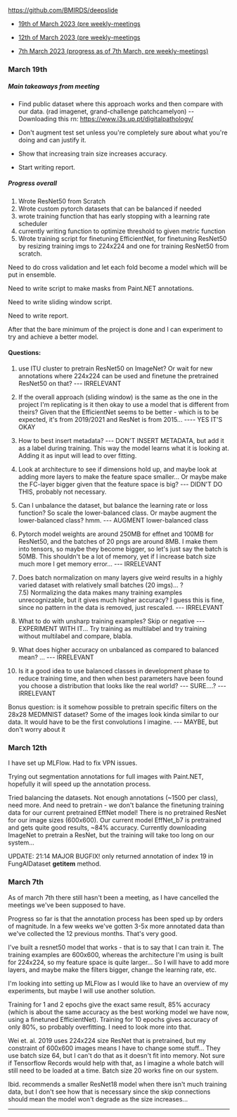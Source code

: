 https://github.com/BMIRDS/deepslide 

* [19th of March 2023 (pre weekly-meetings](#march-19th)

* [12th of March 2023 (pre weekly-meetings](#march-12th)

* [7th March 2023 (progress as of 7th March, pre weekly-meetings)](#march-7th)

### March 19th

##### Main takeaways from meeting
* Find public dataset where this approach works and then compare with our data. (rad imagenet, grand-challenge patchcamelyon)
-- Downloading this rn: https://www.i3s.up.pt/digitalpathology/

* Don't augment test set unless you're completely sure about what you're doing and can justify it. 

* Show that increasing train size increases accuracy. 

* Start writing report. 

##### Progress overall

1) Wrote ResNet50 from Scratch
2) Wrote custom pytorch datasets that can be balanced if needed
3) wrote training function that has early stopping with a learning rate scheduler
4) currently writing function to optimize threshold to given metric function
5) Wrote training script for finetuning EfficientNet, for finetuning ResNet50 by resizing training imgs to 224x224 and one for training ResNet50 from scratch. 

Need to do cross validation and let each fold become a model which will be put in ensemble. 

Need to write script to make masks from Paint.NET annotations. 

Need to write sliding window script. 

Need to write report. 

After that the bare minimum of the project is done and I can experiment to try and achieve a better model.

#### Questions: 

1) use ITU cluster to pretrain ResNet50 on ImageNet? Or wait for new annotations where 224x224 can be used and finetune the pretrained ResNet50 on that?
--- IRRELEVANT

2) If the overall approach (sliding window) is the same as the one in the project I'm replicating is it then okay to use a model that is different from theirs? Given that the EfficientNet seems to be better - which is to be expected, it's from 2019/2021 and ResNet is from 2015... 
---- YES IT'S OKAY

3) How to best insert metadata? 
--- DON'T INSERT METADATA, but add it as a label during training. This way the model learns what it is looking at. Adding it as input will lead to over fitting. 

4) Look at architecture to see if dimensions hold up, and maybe look at adding more layers to make the feature space smaller... Or maybe make the FC-layer bigger given that the feature space is big? 
--- DIDN'T DO THIS, probably not necessary. 

5) Can I unbalance the dataset, but balance the learning rate or loss function? So scale the lower-balanced class. Or maybe augment the lower-balanced class? hmm. 
--- AUGMENT lower-balanced class

6) Pytorch model weights are around 250MB for effnet and 100MB for ResNet50, and the batches of 20 pngs are around 8MB. I make them into tensors, so maybe they become bigger, so let's just say the batch is 50MB. This shouldn't be a lot of memory, yet if I increase batch size much more I get memory error... 
--- IRRELEVANT

7) Does batch normalization on many layers give weird results in a highly varied dataset with relatively small batches (20 imgs)... ?  
7.5) Normalizing the data makes many training examples unrecognizable, but it gives much higher accuracy? I guess this is fine, since no pattern in the data is removed, just rescaled.
--- IRRELEVANT

8) What to do with unsharp training examples? Skip or negative 
--- EXPERIMENT WITH IT... Try training as multilabel and try training without multilabel and compare, blabla. 

9) What does higher accuracy on unbalanced as compared to balanced mean? ...
--- IRRELEVANT

10) Is it a good idea to use balanced classes in development phase to reduce training time, and then when best parameters have been found you choose a distribution that looks like the real world?
--- SURE....? --- IRRELEVANT

Bonus question: is it somehow possible to pretrain specific filters on the 28x28 MEDMNIST dataset? Some of the images look kinda similar to our data. It would have to be the first convolutions I imagine. 
--- MAYBE, but don't worry about it

### March 12th

I have set up MLFlow. Had to fix VPN issues. 

Trying out segmentation annotations for full images with Paint.NET, hopefully it will speed up the annotation process. 

Tried balancing the datasets. Not enough annotations (~1500 per class), need more. And need to pretrain - we don't balance the finetuning training data for our current pretrained EffNet model! There is no pretrained ResNet for our image sizes (600x600). Our current model EffNet_b7 is pretrained and gets quite good results, ~84% accuracy. Currently downloading ImageNet to pretrain a ResNet, but the training will take too long on our system... 

UPDATE: 21:14 MAJOR BUGFIX! only returned annotation of index 19 in FungAIDataset __getitem__ method. 



### March 7th
As of march 7th there still hasn't been a meeting, as I have cancelled the meetings we've been supposed to have. 

Progress so far is that the annotation process has been sped up by orders of magnitude. In a few weeks we've gotten 3-5x more annotated data than we've collected the 12 previous months. That's very good. 

I've built a resnet50 model that works - that is to say that I can train it. The training examples are 600x600, whereas the architecture I'm using is built for 224x224, so my feature space is quite larger... So I will have to add more layers, and maybe make the filters bigger, change the learning rate, etc. 

I'm looking into setting up MLFlow as I would like to have an overview of my experiments, but maybe I will use another solution. 

Training for 1 and 2 epochs give the exact same result, 85% accuracy (which is about the same accuracy as the best working model we have now, using a finetuned EfficientNet). Training for 10 epochs gives accuracy of only 80%, so probably overfitting. I need to look more into that. 

Wei et. al. 2019 uses 224x224 size ResNet that is pretrained, but my constraint of 600x600 images means I have to change some stuff... They use batch size 64, but I can't do that as it doesn't fit into memory. Not sure if Tensorflow Records would help with that, as I imagine a whole batch will still need to be loaded at a time. Batch size 20 works fine on our system. 

Ibid. recommends a smaller ResNet18 model when there isn't much training data, but I don't see how that is necessary since the skip connections should mean the model won't degrade as the size increases... 
<hr>



